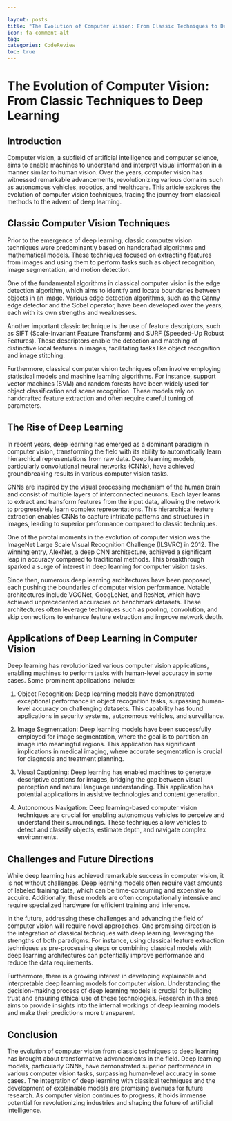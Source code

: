 ```yaml
---

layout: posts
title: "The Evolution of Computer Vision: From Classic Techniques to Deep Learning"
icon: fa-comment-alt
tag:      
categories: CodeReview
toc: true
---
```




# The Evolution of Computer Vision: From Classic Techniques to Deep Learning

## Introduction

Computer vision, a subfield of artificial intelligence and computer science, aims to enable machines to understand and interpret visual information in a manner similar to human vision. Over the years, computer vision has witnessed remarkable advancements, revolutionizing various domains such as autonomous vehicles, robotics, and healthcare. This article explores the evolution of computer vision techniques, tracing the journey from classical methods to the advent of deep learning.

## Classic Computer Vision Techniques

Prior to the emergence of deep learning, classic computer vision techniques were predominantly based on handcrafted algorithms and mathematical models. These techniques focused on extracting features from images and using them to perform tasks such as object recognition, image segmentation, and motion detection.

One of the fundamental algorithms in classical computer vision is the edge detection algorithm, which aims to identify and locate boundaries between objects in an image. Various edge detection algorithms, such as the Canny edge detector and the Sobel operator, have been developed over the years, each with its own strengths and weaknesses.

Another important classic technique is the use of feature descriptors, such as SIFT (Scale-Invariant Feature Transform) and SURF (Speeded-Up Robust Features). These descriptors enable the detection and matching of distinctive local features in images, facilitating tasks like object recognition and image stitching.

Furthermore, classical computer vision techniques often involve employing statistical models and machine learning algorithms. For instance, support vector machines (SVM) and random forests have been widely used for object classification and scene recognition. These models rely on handcrafted feature extraction and often require careful tuning of parameters.

## The Rise of Deep Learning

In recent years, deep learning has emerged as a dominant paradigm in computer vision, transforming the field with its ability to automatically learn hierarchical representations from raw data. Deep learning models, particularly convolutional neural networks (CNNs), have achieved groundbreaking results in various computer vision tasks.

CNNs are inspired by the visual processing mechanism of the human brain and consist of multiple layers of interconnected neurons. Each layer learns to extract and transform features from the input data, allowing the network to progressively learn complex representations. This hierarchical feature extraction enables CNNs to capture intricate patterns and structures in images, leading to superior performance compared to classic techniques.

One of the pivotal moments in the evolution of computer vision was the ImageNet Large Scale Visual Recognition Challenge (ILSVRC) in 2012. The winning entry, AlexNet, a deep CNN architecture, achieved a significant leap in accuracy compared to traditional methods. This breakthrough sparked a surge of interest in deep learning for computer vision tasks.

Since then, numerous deep learning architectures have been proposed, each pushing the boundaries of computer vision performance. Notable architectures include VGGNet, GoogLeNet, and ResNet, which have achieved unprecedented accuracies on benchmark datasets. These architectures often leverage techniques such as pooling, convolution, and skip connections to enhance feature extraction and improve network depth.

## Applications of Deep Learning in Computer Vision

Deep learning has revolutionized various computer vision applications, enabling machines to perform tasks with human-level accuracy in some cases. Some prominent applications include:

1. Object Recognition: Deep learning models have demonstrated exceptional performance in object recognition tasks, surpassing human-level accuracy on challenging datasets. This capability has found applications in security systems, autonomous vehicles, and surveillance.

2. Image Segmentation: Deep learning models have been successfully employed for image segmentation, where the goal is to partition an image into meaningful regions. This application has significant implications in medical imaging, where accurate segmentation is crucial for diagnosis and treatment planning.

3. Visual Captioning: Deep learning has enabled machines to generate descriptive captions for images, bridging the gap between visual perception and natural language understanding. This application has potential applications in assistive technologies and content generation.

4. Autonomous Navigation: Deep learning-based computer vision techniques are crucial for enabling autonomous vehicles to perceive and understand their surroundings. These techniques allow vehicles to detect and classify objects, estimate depth, and navigate complex environments.

## Challenges and Future Directions

While deep learning has achieved remarkable success in computer vision, it is not without challenges. Deep learning models often require vast amounts of labeled training data, which can be time-consuming and expensive to acquire. Additionally, these models are often computationally intensive and require specialized hardware for efficient training and inference.

In the future, addressing these challenges and advancing the field of computer vision will require novel approaches. One promising direction is the integration of classical techniques with deep learning, leveraging the strengths of both paradigms. For instance, using classical feature extraction techniques as pre-processing steps or combining classical models with deep learning architectures can potentially improve performance and reduce the data requirements.

Furthermore, there is a growing interest in developing explainable and interpretable deep learning models for computer vision. Understanding the decision-making process of deep learning models is crucial for building trust and ensuring ethical use of these technologies. Research in this area aims to provide insights into the internal workings of deep learning models and make their predictions more transparent.

## Conclusion

The evolution of computer vision from classic techniques to deep learning has brought about transformative advancements in the field. Deep learning models, particularly CNNs, have demonstrated superior performance in various computer vision tasks, surpassing human-level accuracy in some cases. The integration of deep learning with classical techniques and the development of explainable models are promising avenues for future research. As computer vision continues to progress, it holds immense potential for revolutionizing industries and shaping the future of artificial intelligence.